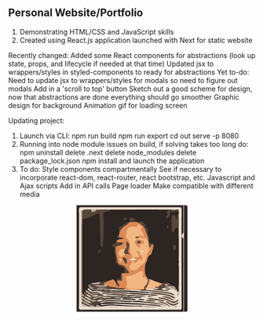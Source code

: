 ## Personal Website/Portfolio

1. Demonstrating HTML/CSS and JavaScript skills
2. Created using React.js application launched with Next for static website

Recently changed:
  Added some React components for abstractions (look up state, props, and lifecycle if needed at that time)
  Updated jsx to wrappers/styles in styled-components to ready for abstractions
Yet to-do:
  Need to update jsx to wrappers/styles for modals so need to figure out modals
  Add in a 'scroll to top' button
  Sketch out a good scheme for design, now that abstractions are done everything should go smoother
  Graphic design for background
  Animation gif for loading screen

Updating project:
  1. Launch via CLI:
    npm run build
    npm run export
    cd out
    serve -p 8080
  2. Running into node module issues on build, if solving takes too long do:
    npm uninstall
    delete .next
    delete node_modules
    delete package_lock.json
    npm install
    and launch the application
  3. To do:
    Style components compartmentally
    See if necessary to incorporate react-dom, react-router, react bootstrap, etc.
    Javascript and Ajax scripts
    Add in API calls
    Page loader
    Make compatible with different media

<p align="center">
  <img src="./static/3-color-trace.png" alt="Profile Image" />
</p>
